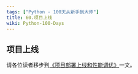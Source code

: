 ```yaml
---
tags: ["Python - 100天从新手到大师"]
title: 60.项目上线
wiki: Python-100-Days
---
```


## 项目上线

请各位读者移步到[《项目部署上线和性能调优》](../Day91-100/98.项目部署上线和性能调优.md)一文。